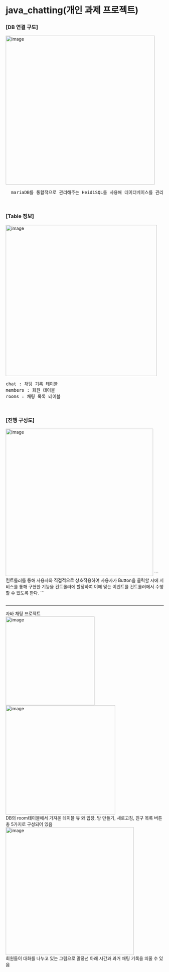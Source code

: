# java_chatting(개인 과제 프로젝트)
<h3>[DB 연결 구도]</h3>
<img width="475" alt="image" src="https://github.com/Lim-min-Ah/java_chatting/assets/87717513/6d6745d8-feee-41e5-a3c8-d98e4a71a966">
<br>
<pre>
  mariaDB를 통합적으로 관리해주는 HeidiSQL를 사용해 데이터베이스를 관리한다.
</pre>
<br>

<h3>[Table 정보]</h3>
<img width="482" alt="image" src="https://github.com/Lim-min-Ah/java_chatting/assets/87717513/69e5c095-82e3-4367-a8d3-2393dae7a186">
<br>
<pre>
chat : 채팅 기록 테이블
members : 회원 테이블
rooms : 채팅 목록 테이블
</pre>
<br>

<h3>[진행 구성도]</h3>
<img width="470" alt="image" src="https://github.com/Lim-min-Ah/java_chatting/assets/87717513/592c57c7-5f1f-4f57-a4b0-62989ddb7aed">
```
 컨트롤러를 통해 사용자와 직접적으로 상호작용하여 사용자가 Button을 클릭할 시에 서비스를 통해 구현한 기능을 컨트롤러에 할당하여 이에 맞는 이벤트를 컨트롤러에서 수행할 수 있도록 한다.
```
<br><br>
<hr>
자바 채팅 프로젝트 
<br>
<img width="283" alt="image" src="https://github.com/Lim-min-Ah/java_chatting/assets/87717513/9507d584-42b4-4a6e-a04d-78ab8e13d622">
<br>
<img width="349" alt="image" src="https://github.com/Lim-min-Ah/java_chatting/assets/87717513/ee942f01-f105-4a50-84c5-5eb0979015bc">
<br>
DB의 room테이블에서 가져온 테이블 뷰 와 입장, 방 만들기, 새로고침, 친구 목록 버튼 총 5가지로 구성되어 있음
<br>
<img width="408" alt="image" src="https://github.com/Lim-min-Ah/java_chatting/assets/87717513/1605800e-bd96-4a96-9ad6-d624dfba925a">
<br>
회원들이 대화를 나누고 있는 그림으로 말풍선 아래 시간과 과거 채팅 기록을 띄울 수 있음
